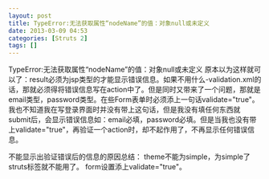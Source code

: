 ```yaml
---
layout: post
title: TypeError:无法获取属性“nodeName”的值：对象null或未定义
date: 2013-03-09 04:53
categories: [Struts 2]
tags: []
---
```

TypeError:无法获取属性“nodeName”的值：对象null或未定义
原本以为这样就可以了：result必须为jsp类型的才能显示错误信息。如果不用什么-validation.xml的话，那就必须得将错误信息写在action中了。但是同时又带来了一个问题，那就是email类型，password类型。在些Form表单时必须添上一句话validate="true"。我也不知道我在写登录界面时并没有带上这句话，但是我没有填任何东西就submit后，会显示错误信息如：email必填，password必填。但是当我也没有带上validate="true"，再验证一个action时，却不起作用了，不再显示任何错误信息。

不能显示出验证错误后的信息的原因总结：
theme不能为simple，为simple了struts标签就不能用了。
form设置添上validate="true"。

